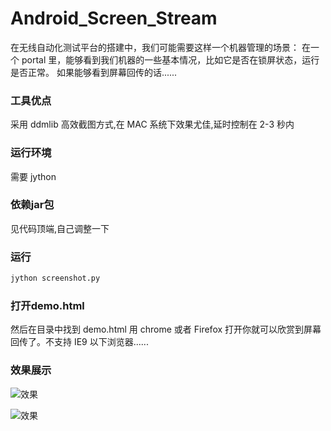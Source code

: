 Android_Screen_Stream
=====================

在无线自动化测试平台的搭建中，我们可能需要这样一个机器管理的场景：
在一个 portal 里，能够看到我们机器的一些基本情况，比如它是否在锁屏状态，运行是否正常。
如果能够看到屏幕回传的话......

### 工具优点

采用 ddmlib 高效截图方式,在 MAC 系统下效果尤佳,延时控制在 2-3 秒内

### 运行环境

需要 jython

### 依赖jar包

见代码顶端,自己调整一下

### 运行

```python
jython screenshot.py
```

### 打开demo.html

然后在目录中找到 demo.html 用 chrome 或者 Firefox 打开你就可以欣赏到屏幕回传了。不支持 IE9 以下浏览器......

### 效果展示

![效果](ass.PNG)

![效果](ass2.PNG)
